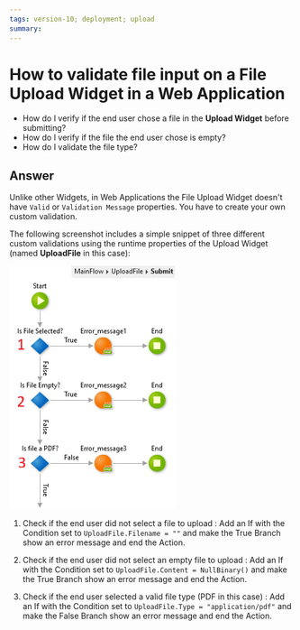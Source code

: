 ```yaml
---
tags: version-10; deployment; upload
summary: 
---
```


# How to validate file input on a File Upload Widget in a Web Application

* How do I verify if the end user chose a file in the  **Upload Widget** before submitting? 
* How do I verify if the file the end user chose is empty? 
* How do I validate the file type?

## Answer

Unlike other Widgets, in Web Applications the File Upload Widget doesn't have `Valid` or `Validation Message` properties. You have to create your own custom validation.

The following screenshot includes a simple snippet of three different custom validations using the runtime properties of the Upload Widget (named **UploadFile** in this case):

![](images/file-up-00.png)

1. Check if the end user did not select a file to upload
:  Add an If with the Condition set to `UploadFile.Filename = ""` and make the True Branch show an error message and end the Action.

2. Check if the end user did not select an empty file to upload
:  Add an If with the Condition set to `UploadFile.Content = NullBinary()` and make the True Branch show an error message and end the Action.

3. Check if the end user selected a valid file type (PDF in this case)
:  Add an If with the Condition set to `UploadFile.Type = "application/pdf"` and make the False Branch show an error message and end the Action.

